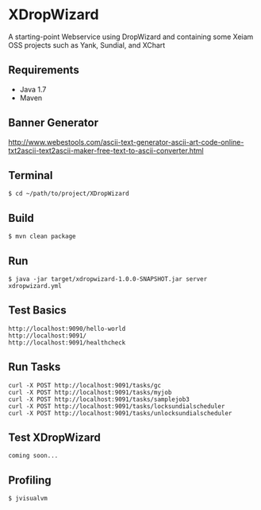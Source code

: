 # XDropWizard

A starting-point Webservice using DropWizard and containing some Xeiam OSS projects such as Yank, Sundial, and XChart

## Requirements

* Java 1.7
* Maven

## Banner Generator 

http://www.webestools.com/ascii-text-generator-ascii-art-code-online-txt2ascii-text2ascii-maker-free-text-to-ascii-converter.html

## Terminal

    $ cd ~/path/to/project/XDropWizard

## Build

    $ mvn clean package

## Run

    $ java -jar target/xdropwizard-1.0.0-SNAPSHOT.jar server xdropwizard.yml 
    
## Test Basics

    http://localhost:9090/hello-world
    http://localhost:9091/
    http://localhost:9091/healthcheck
    
## Run Tasks

    curl -X POST http://localhost:9091/tasks/gc
    curl -X POST http://localhost:9091/tasks/myjob
    curl -X POST http://localhost:9091/tasks/samplejob3
    curl -X POST http://localhost:9091/tasks/locksundialscheduler
    curl -X POST http://localhost:9091/tasks/unlocksundialscheduler
    
## Test XDropWizard

    coming soon...
    

## Profiling

    $ jvisualvm